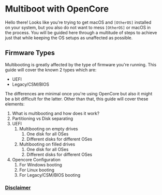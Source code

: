 # Multiboot with OpenCore

Hello there! Looks like you're trying to get macOS and `[OtherOS]` installed on your system, but you also do not want to mess `[OtherOS]` or macOS in the process. You will be guided here through a multitude of steps to achieve just that while keeping the OS setups as unaffected as possible.

## Firmware Types

Multibooting is greatly affected by the type of firmware you're running. This guide will cover the known 2 types which are:

- UEFI
- Legacy/CSM/BIOS

The differences are minimal once you're using OpenCore but also it might be a bit difficult for the latter. Other than that, this guide will cover these elements:

1. What is multibooting and how does it work?
2. Partitioning vs Disk separating
3. UEFI
   1. Multibooting on empty drives
      1. One disk for all OSes
      2. Different disks for different OSes
   2. Multibooting on filled drives
      1. One disk for all OSes
      2. Different disks for different OSes
4. Opencore Configuration
   1. For Windows booting
   2. For Linux booting
   3. For Legacy/CSM/BIOS booting

### [Disclaimer](Intro/disc)
